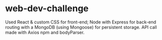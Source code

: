 # web-dev-challenge

Used React & custom CSS for front-end; Node with Express for back-end routing with a MongoDB (using Mongoose) for persistent storage.
API call made with Axios npm and bodyParser.